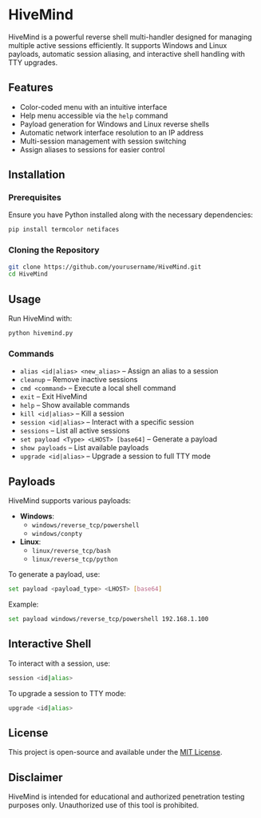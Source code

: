 # HiveMind

HiveMind is a powerful reverse shell multi-handler designed for managing multiple active sessions efficiently. It supports Windows and Linux payloads, automatic session aliasing, and interactive shell handling with TTY upgrades.

## Features

- Color-coded menu with an intuitive interface
- Help menu accessible via the `help` command
- Payload generation for Windows and Linux reverse shells
- Automatic network interface resolution to an IP address
- Multi-session management with session switching
- Assign aliases to sessions for easier control

## Installation

### Prerequisites

Ensure you have Python installed along with the necessary dependencies:

```bash
pip install termcolor netifaces
```

### Cloning the Repository

```bash
git clone https://github.com/yourusername/HiveMind.git
cd HiveMind
```

## Usage

Run HiveMind with:

```bash
python hivemind.py
```

### Commands

- `alias <id|alias> <new_alias>` – Assign an alias to a session
- `cleanup` – Remove inactive sessions
- `cmd <command>` – Execute a local shell command
- `exit` – Exit HiveMind
- `help` – Show available commands
- `kill <id|alias>` – Kill a session
- `session <id|alias>` – Interact with a specific session
- `sessions` – List all active sessions
- `set payload <Type> <LHOST> [base64]` – Generate a payload
- `show payloads` – List available payloads
- `upgrade <id|alias>` – Upgrade a session to full TTY mode

## Payloads

HiveMind supports various payloads:

- **Windows**:
  - `windows/reverse_tcp/powershell`
  - `windows/conpty`
- **Linux**:
  - `linux/reverse_tcp/bash`
  - `linux/reverse_tcp/python`

To generate a payload, use:

```bash
set payload <payload_type> <LHOST> [base64]
```

Example:

```bash
set payload windows/reverse_tcp/powershell 192.168.1.100
```

## Interactive Shell

To interact with a session, use:

```bash
session <id|alias>
```

To upgrade a session to TTY mode:

```bash
upgrade <id|alias>
```

## License

This project is open-source and available under the [MIT License](LICENSE).

## Disclaimer

HiveMind is intended for educational and authorized penetration testing purposes only. Unauthorized use of this tool is prohibited.
